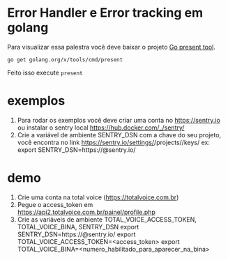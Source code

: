 # Error Handler e Error tracking em golang

Para visualizar essa palestra você deve baixar o projeto [Go present tool](https://godoc.org/golang.org/x/tools/cmd/present).

`go get golang.org/x/tools/cmd/present`

Feito isso execute `present`

# exemplos

1. Para rodar os exemplos você deve criar uma conta no https://sentry.io ou instalar o sentry local https://hub.docker.com/_/sentry/
2. Crie a variável de ambiente SENTRY_DSN com a chave do seu projeto, você encontra no link https://sentry.io/settings/<organization>/projects/<project>/keys/
	ex: export SENTRY_DSN=https://<key>@sentry.io/<project>

# demo

1. Crie uma conta na total voice (https://totalvoice.com.br)
2. Pegue o access_token em https://api2.totalvoice.com.br/painel/profile.php
3. Crie as variáveis de ambiente TOTAL_VOICE_ACCESS_TOKEN, TOTAL_VOICE_BINA, SENTRY_DSN
	export SENTRY_DSN=https://<key>@sentry.io/<project>
	export TOTAL_VOICE_ACCESS_TOKEN=<access_token>
	export TOTAL_VOICE_BINA=<numero_habilitado_para_aparecer_na_bina>

